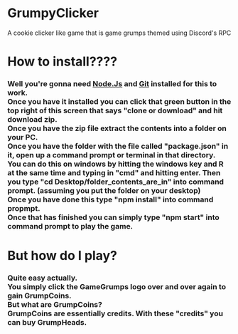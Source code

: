 # GrumpyClicker
A cookie clicker like game that is game grumps themed using Discord's RPC



<h1>How to install????</h1>
<h3>Well you're gonna need <a href="https://nodejs.org/en/">Node.Js</a> and <a href="https://git-scm.com/downloads">Git</a> installed for this to work.
<br>
Once you have it installed you can click that green button in the top right of this screen that says "clone or download" and hit download zip.
<br>
Once you have the zip file extract the contents into a folder on your PC.
<br>
Once you have the folder with the file called "package.json" in it, open up a command prompt or terminal in that directory.
<br>
You can do this on windows by hitting the windows key and R at the same time and typing in "cmd" and hitting enter. Then you type "cd Desktop/folder_contents_are_in" into command prompt. (assuming you put the folder on your desktop)
<br>
Once you have done this type "npm install" into command propmpt.
<br>
Once that has finished you can simply type "npm start" into command prompt to play the game.

<h1>But how do I play?</h1>
<h3>Quite easy actually.
<br>
You simply click the GameGrumps logo over and over again to gain GrumpCoins.
<br>
But what are GrumpCoins?
<br>
GrumpCoins are essentially credits. With these "credits" you can buy GrumpHeads.
<br>
</h3>

